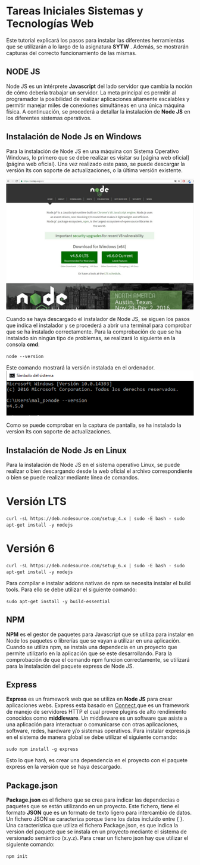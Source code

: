 # Tareas Iniciales Sistemas y Tecnologías Web

Este tutorial explicará los pasos para instalar las diferentes herramientas que se utilizarán a lo largo de la asignatura  **SYTW** . Además, se mostrarán
capturas del correcto funcionamiento de las mismas.

## NODE JS
Node JS es un intérprete **Javascript** del lado servidor que cambia la noción de cómo debería trabajar un servidor. La meta principal es permitir al programador
la posibilidad de realizar aplicaciones altamente escalables y permitir manejar miles de conexiones simultáneas en una única máquina física. A continuación, se
procederá a detallar la instalación de **Node JS**  en los diferentes sistemas operativos.
## Instalación de Node Js en Windows
Para la instalación de Node JS en una máquina con Sistema Operativo Windows, lo primero que se debe realizar es visitar su [página web oficial](página web oficial).
Una vez realizado este paso, se puede descargar la versión lts con soporte de actualizaciones, o la última versión existente.

![Web Nodejs](images/Node/web_nodejs.png)

Cuando se haya descargado el instalador de Node JS, se siguen los pasos que indica el instalador y se procederá a abrir una terminal para comprobar que se ha instalado correctamente.
Para la comprobación de que se ha instalado sin ningún tipo de problemas, se realizará lo siguiente en la consola **cmd**:

`node --version`

Este comando mostrará la versión instalada en el ordenador.
![Version Node Instalada](images/Node/node_instalado.png)

Como se puede comprobar en la captura de pantalla, se ha instalado la version lts con soporte de actualizaciones.

## Instalación de Node Js en Linux

Para la instalación de Node JS en el sistema operativo Linux, se puede realizar o bien descargando desde la web oficial el archivo correspondiente o bien se puede realizar mediante línea
de comandos.
# Versión LTS
`curl -sL https://deb.nodesource.com/setup_4.x | sudo -E bash -
sudo apt-get install -y nodejs`

# Versión 6
`curl -sL https://deb.nodesource.com/setup_6.x | sudo -E bash -
sudo apt-get install -y nodejs`

Para compilar e instalar addons nativas de npm se necesita instalar el build tools. Para ello se debe utilizar el siguiente comando:

`sudo apt-get install -y build-essential`

## NPM
**NPM** es el gestor de paquetes para Javascript que se utiliza para instalar en Node los paquetes o librerías que se vayan a utilizar en una aplicación. Cuando se utiliza npm, se instala una dependecia
en un proyecto que permite utilizarlo en la aplicación que se este desarrollando. Para la comprobación de que el comando npm funcion correctamente, se utilizará para la instalación del paquete express de
Node JS.

## Express

**Express** es un framework web que se utiliza en **Node JS** para crear aplicaciones webs. Express esta basado en [Connect](https://github.com/senchalabs/connect),que es un framework de manejo de servidores
HTTP el cual provee plugins de alto rendimiento conocidos como **middleware**. Un middleware es  un software que asiste a una aplicación para interactuar o comunicarse con otras aplicaciones, software, redes, hardware y/o sistemas operativos.
Para instalar express.js en el sistema de manera global se debe utilizar el siguiente comando:

`sudo npm install -g express`

Esto lo que hará, es crear una dependencia en el proyecto con el paquete express en la versión que se haya descargado.

## Package.json

**Package.json** es el fichero que se crea para indicar las dependecias o paquetes que se están utilizando en un proyecto. Este fichero, tiene el formato **JSON** que  es un formato de texto ligero para intercambio de datos. Un fichero JSON se
caracteriza porque tiene los datos incluido entre {  }.
Una característica que utiliza el fichero Package.json, es que  indica la version del paquete que se instala en un proyecto mediante el sistema de versionado semántico (x.y.z).
Para crear un fichero json hay que utilizar el siguiente comando:

`npm init`
